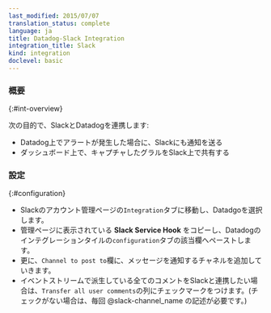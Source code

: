 ```yaml
---
last_modified: 2015/07/07
translation_status: complete
language: ja
title: Datadog-Slack Integration
integration_title: Slack
kind: integration
doclevel: basic
---
```


### 概要
{:#int-overview}

次の目的で、SlackとDatadogを連携します:

* Datadog上でアラートが発生した場合に、Slackにも通知を送る
* ダッシュボード上で、キャプチャしたグラルをSlack上で共有する


<!-- * In your Slack account Administration page, go to the Integration tab and choose Datadog.
* Copy paste the service hook into the field below.
* Add the channels you want to be able to post to.
* Tick the checkbox if you want to be notified for every comment, otherwise you will need to use the @slack-channel_name syntax. -->

### 設定
{:#configuration}

* Slackのアカウント管理ページの`Integration`タブに移動し、Datadgoを選択します。
* 管理ページに表示されている **Slack Service Hook** をコピーし、Datadogのインテグレーションタイルの`configuration`タブの該当欄へペーストします。
* 更に、`Channel to post to`欄に、メッセージを通知するチャネルを追加していきます。
* イベントストリームで派生している全てのコメントをSlackと連携したい場合は、`Transfer all user comments`の列にチェックマークをつけます。(チェックがない場合は、毎回 @slack-channel_name の記述が必要です。)
